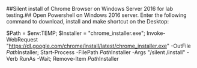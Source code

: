 ##Silent install of Chrome Browser on Windows Server 2016 for lab testing.##
Open Powershell on Windows 2016 server.
Enter the following command to download, install and make shortcut on the Desktop:

$Path = $env:TEMP; $Installer = "chrome_installer.exe"; Invoke-WebRequest "https://dl.google.com/chrome/install/latest/chrome_installer.exe" -OutFile $Path$Installer; Start-Process -FilePath $Path$Installer -Args "/silent /install" -Verb RunAs -Wait; Remove-Item $Path$Installer


